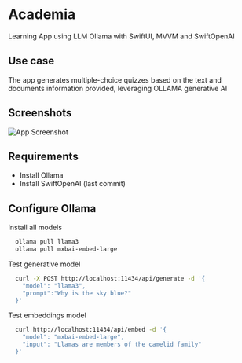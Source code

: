 # Academia
Learning App using LLM Ollama with SwiftUI, MVVM and SwiftOpenAI

## Use case

The app generates multiple-choice quizzes based on the text and documents information provided, leveraging OLLAMA generative AI
## Screenshots

![App Screenshot](https://via.placeholder.com/468x300?text=App+Screenshot+Here)


## Requirements

 - Install Ollama
 - Install SwiftOpenAI (last commit)


## Configure Ollama

Install all models

```bash
  ollama pull llama3
  ollama pull mxbai-embed-large
```

Test generative model

```bash
  curl -X POST http://localhost:11434/api/generate -d '{
    "model": "llama3",
    "prompt":"Why is the sky blue?"
  }'
```

Test embeddings model

```bash
  curl http://localhost:11434/api/embed -d '{
    "model": "mxbai-embed-large",
    "input": "Llamas are members of the camelid family"
  }'
```
    
